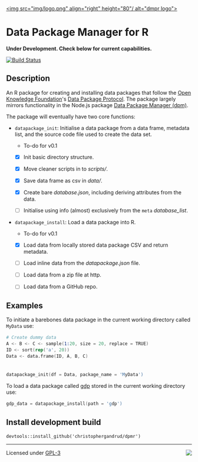 [<img src="img/logo.png" align="right" height="80"/ alt="dmpr logo">]()

Data Package Manager for R
====

**Under Development. Check below for current capabilities.**

[![Build Status](https://travis-ci.org/christophergandrud/dpmr.svg?branch=master)](https://travis-ci.org/christophergandrud/dpmr)

## Description

An R package for creating and installing data packages that follow the
[Open Knowledge Foundation](https://okfn.org/)'s
[Data Package Protocol](http://dataprotocols.org/data-packages/).
The package largely mirrors functionality in the Node.js package
[Data Package Manager (dpm)](https://github.com/okfn/dpm).

The package will eventually have two core functions:

- `datapackage_init`: Initialise a data package from a data frame,
metadata list, and the source code file used to create the data set.

    + To-do for v0.1

    - [x] Init basic directory structure.

    - [x] Move cleaner scripts in to *scripts/*.

    - [x] Save data frame as csv in *data/*.

    - [x] Create bare *database.json*, including deriving attributes from the data.

    - [ ] Initialise using info (almost) exclusively from the `meta` *database_list*.

- `datapackage_install`: Load a data package into R.

    + To-do for v0.1

    - [x] Load data from locally stored data package CSV and return metadata.

    - [ ] Load inline data from the *datapackage.json* file.

    - [ ] Load data from a zip file at http.

    - [ ] Load data from a GitHub repo.

## Examples

To initiate a barebones data package in the current working directory called
`MyData` use:


```S
# Create dummy data
A <- B <- C <- sample(1:20, size = 20, replace = TRUE)
ID <- sort(rep('a', 20))
Data <- data.frame(ID, A, B, C)


datapackage_init(df = Data, package_name = 'MyData')
```

To load a data package called [gdp](https://github.com/datasets/gdp) stored in
the current working directory use:

```S
gdp_data = datapackage_install(path = 'gdp')
```

## Install development build

```{S}
devtools::install_github('christophergandrud/dpmr')
```

---

[<img src="http://media.tumblr.com/023c285c14ef01953d3b67ffe789004d/tumblr_inline_mor1uu2OOZ1qz4rgp.png" height = "100" align="right" />](http://nadrosia.tumblr.com/post/53520500877/made-in-berlin-badge-update)

Licensed under
[GPL-3](LICENSE.md)
